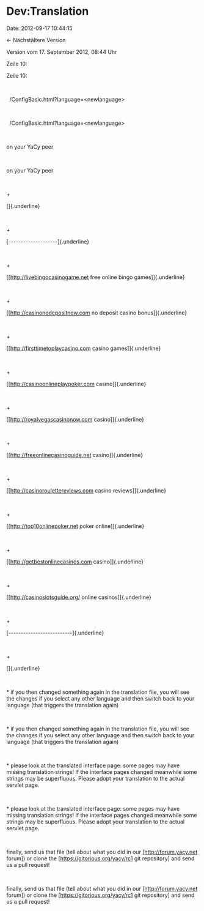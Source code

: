 Dev:Translation
===============

Date: 2012-09-17 10:44:15

← Nächstältere Version

Version vom 17. September 2012, 08:44 Uhr

Zeile 10:

Zeile 10:

 

<div>

  /ConfigBasic.html?language=\<newlanguage\>

</div>

 

<div>

  /ConfigBasic.html?language=\<newlanguage\>

</div>

 

<div>

on your YaCy peer

</div>

 

<div>

on your YaCy peer

</div>

 

\+

<div>

[]{.underline}

</div>

 

\+

<div>

[\-\-\-\-\-\-\-\-\-\-\-\-\-\-\-\-\-\-\--]{.underline}

</div>

 

\+

<div>

[\[http://livebingocasinogame.net free online bingo games\]]{.underline}

</div>

 

\+

<div>

[\[http://casinonodepositnow.com no deposit casino bonus\]]{.underline}

</div>

 

\+

<div>

[\[http://firsttimetoplaycasino.com casino games\]]{.underline}

</div>

 

\+

<div>

[\[http://casinoonlineplaypoker.com casino\]]{.underline}

</div>

 

\+

<div>

[\[http://royalvegascasinonow.com casino\]]{.underline}

</div>

 

\+

<div>

[\[http://freeonlinecasinoguide.net casino\]]{.underline}

</div>

 

\+

<div>

[\[http://casinoroulettereviews.com casino reviews\]]{.underline}

</div>

 

\+

<div>

[\[http://top10onlinepoker.net poker online\]]{.underline}

</div>

 

\+

<div>

[\[http://getbestonlinecasinos.com casino\]]{.underline}

</div>

 

\+

<div>

[\[http://casinoslotsguide.org/ online casinos\]]{.underline}

</div>

 

\+

<div>

[\-\-\-\-\-\-\-\-\-\-\-\-\-\-\-\-\-\-\-\-\-\-\-\-\--]{.underline}

</div>

 

\+

<div>

[]{.underline}

</div>

 

<div>

\* if you then changed something again in the translation file, you will
see the changes if you select any other language and then switch back to
your language (that triggers the translation again)

</div>

 

<div>

\* if you then changed something again in the translation file, you will
see the changes if you select any other language and then switch back to
your language (that triggers the translation again)

</div>

 

<div>

\* please look at the translated interface page: some pages may have
missing translation strings! If the interface pages changed meanwhile
some strings may be superfluous. Please adopt your translation to the
actual servlet page.

</div>

 

<div>

\* please look at the translated interface page: some pages may have
missing translation strings! If the interface pages changed meanwhile
some strings may be superfluous. Please adopt your translation to the
actual servlet page.

</div>

 

<div>

finally, send us that file (tell about what you did in our
\[http://forum.yacy.net forum\]) or clone the
\[https://gitorious.org/yacy/rc1 git repository\] and send us a pull
request!

</div>

 

<div>

finally, send us that file (tell about what you did in our
\[http://forum.yacy.net forum\]) or clone the
\[https://gitorious.org/yacy/rc1 git repository\] and send us a pull
request!

</div>
